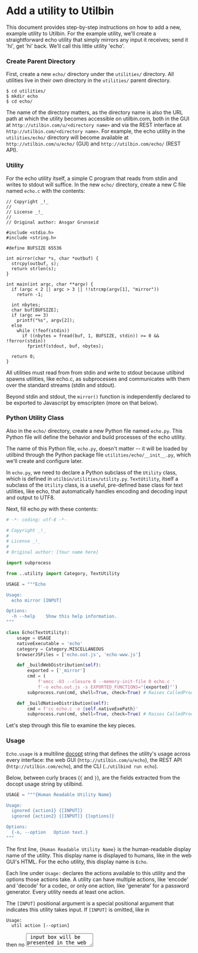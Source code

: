 # Add a utility to Utilbin

This document provides step-by-step instructions on how to add a new, example
utility to Utilbin. For the example utility, we'll create a straightforward echo
utility that simply mirrors any input it receives; send it 'hi', get 'hi'
back. We'll call this little utility 'echo'.


### Create Parent Directory

First, create a new `echo/` directory under the `utilities/` directory. All
utilities live in their own directory in the `utilities/` parent directory.

```shell
$ cd utilities/
$ mkdir echo
$ cd echo/
```

The name of the directory matters, as the directory name is also the URL path at
which the utility becomes accessible on utilbin.com, both in the GUI at
`http://utilbin.com/u/<directory name>` and via the REST interface at
`http://utilbin.com/<directory name>`. For example, the echo utility in the
`utilities/echo/` directory will become available at
`http://utilbin.com/u/echo/` (GUI) and `http://utilbin.com/echo/` (REST API).


### Utility

For the echo utility itself, a simple C program that reads from stdin and writes
to stdout will suffice. In the new `echo/` directory, create a new C file named
`echo.c` with the contents:

```
// Copyright _!_
//
// License _!_
//
// Original author: Ansgar Grunseid

#include <stdio.h>
#include <string.h>

#define BUFSIZE 65536

int mirror(char *s, char *outbuf) {
  strcpy(outbuf, s);
  return strlen(s);
}

int main(int argc, char **argv) {
  if (argc < 2 || argc > 3 || !!strcmp(argv[1], "mirror"))
    return -1;

  int nbytes;
  char buf[BUFSIZE];
  if (argc == 3)
    printf("%s", argv[2]);
  else
    while (!feof(stdin))
      if ((nbytes = fread(buf, 1, BUFSIZE, stdin)) >= 0 && !ferror(stdin))
        fprintf(stdout, buf, nbytes);

  return 0;
}
```

All utilities must read from from stdin and write to stdout because utilbind
spawns utilities, like echo.c, as subprocesses and communicates with them over
the standard streams (stdin and stdout).

Beyond stdin and stdout, the `mirror()` function is independently declared to be
exported to Javascript by emscripten (more on that below).


### Python Utility Class

Also in the `echo/` directory, create a new Python file named `echo.py`. This
Python file will define the behavior and build processes of the echo utility.

The name of this Python file, `echo.py`, doesn't matter -- it will be loaded by
utilbind through the Python package file `utilities/echo/__init__.py`, which
we'll create and configure later.

In `echo.py`, we need to declare a Python subclass of the `Utility` class, which
is defined in `utilbin/utilities/utility.py`. `TextUtility`, itself a subclass
of the `Utility` class, is a useful, pre-defined base class for text utilities,
like echo, that automatically handles encoding and decoding input and output to
UTF8.

Next, fill echo.py with these contents:

```python
# -*- coding: utf-8 -*-

# Copyright _!_
#
# License _!_
#
# Original author: [Your name here]

import subprocess

from ..utility import Category, TextUtility

USAGE = """Echo

Usage:
  echo mirror [INPUT]

Options:
  -h --help    Show this help information.
"""

class Echo(TextUtility):
    usage = USAGE
    nativeExecutable = 'echo'
    category = Category.MISCELLANEOUS
    browserJSFiles = ['echo.out.js', 'echo-www.js']

    def _buildWebDistribution(self):
        exported = ['_mirror']
        cmd = (
            f'emcc -O3 --closure 0 --memory-init-file 0 echo.c '
            f'-o echo.out.js -s EXPORTED_FUNCTIONS="{exported}"')
        subprocess.run(cmd, shell=True, check=True) # Raises CalledProcessError.

    def _buildNativeDistribution(self):
        cmd = f'cc echo.c -o {self.nativeExePath}'
        subprocess.run(cmd, shell=True, check=True) # Raises CalledProcessError.
```

Let's step through this file to examine the key pieces.


### Usage

`Echo.usage` is a multiline [docopt](http://docopt.org/) string that defines the
utility's usage across every interface: the web GUI
(`http://utilbin.com/u/echo`), the REST API (`http://utilbin.com/echo`), and the
CLI (`./utilbind run echo`).

Below, between curly braces (`{` and `}`), are the fields extracted from the
docopt usage string by utilbind.

```python
USAGE = """{Human Readable Utility Name}

Usage:
  ignored {action1} {[INPUT]}
  ignored {action2} {[INPUT]} {[options]}

Options:
  {-o, --option   Option text.}
"""
```

The first line, `{Human Readable Utility Name}` is the human-readable display
name of the utility. This display name is displayed to humans, like in the web
GUI's HTML. For the echo utility, this display name is `Echo`.

Each line under `Usage:` declares the actions available to this utility and the
options those actions take. A utility can have multiple actions, like 'encode'
and 'decode' for a codec, or only one action, like 'generate' for a password
generator. Every utility needs at least one action.

The `[INPUT]` positional argument is a special positional argument that
indicates this utility takes input. If `[INPUT]` is omitted, like in

```
Usage:
  util action [--option]
```

then no <textarea> input box will be presented in the web GUI and no input data
will be accepted via the REST API or CLI. Utilities without the `[INPUT]`
positional argument usually generate, not process, data. Examples include
password generators, UUID generators, etc.

Options enumerated under `Options:` are made available in the web GUI, REST API,
and CLI. For example

```
Usage:
  password_generator generate [--length <length>]

Options:
  -l <length>, --length=<length>  Password length, in characters [default: 16].
```

adds the `-l` and `--length` options.

```
$ curl http://utilbin.com/password_generator/generate?l=5
caluq
```

```
$ ./utilbind run password_generator generate --length=5
bazut
```

`[options]` is docopt shortcut option which means all options under `Options:`.

  > "[options]" is a shortcut that allows to avoid listing all options (from
  > list of options with descriptions) in a pattern.


### Utility Subclass

The `TextUtility` parent class defines the metadata and build behavior of the
utility.

```
from ..utility import Category, TextUtility

class Echo(TextUtility):
    usage = USAGE
    nativeExecutable = 'echo'
    category = Category.MISCELLANEOUS
    browserJSFiles = ['echo.out.js', 'echo-www.js']

    def _buildWebDistribution(self):
        exported = ['_mirror']
        cmd = (
            f'emcc -O3 --closure 0 --memory-init-file 0 echo.c '
            f'-o echo.out.js -s EXPORTED_FUNCTIONS="{exported}"')
        subprocess.run(cmd, shell=True, check=True) # Raises CalledProcessError.

    def _buildNativeDistribution(self):
        cmd = f'cc echo.c -o {self.nativeExePath}'
        subprocess.run(cmd, shell=True, check=True) # Raises CalledProcessError.
```

Here are the important attributes and methods:

  - `usage` is the docopt usage string.

  - `nativeExecutable` is the name of the native executable, built in
    `_buildNativeDistribution()`, run via the REST API and utilbin's CLI.

  - `category` is the appropriate enumeration value to categorize this app. The
    utility is displayed under this category in the web GUI.

  - `browserJSFiles` is a list of all the Javascript files this utility needs to
    run in the browser. These Javascript files are often built (e.g. with
    emscripten) or bundled (e.g. with browserify, webpack, etc) in
    `_buildWebDistribution()`.

  - `_buildWebDistribution()` and `_buildNativeDistribution()` are the methods
    run to build the native executable(s) and web assets for the utility. These
    methods are run via `./utilbind build [...]` to build and package utilities.

See the `Utility` base class in `utilbin/utilities/utility.py` for more
details. The attributes and methods above are the basics and suffice for simple
utilities. TODO(grun): Link to the `Utility` base class from this markdown
document.


### \_\_init\_\_.py

With echo.py complete, it's time to turn the `echo/` directory into a Python
module and and connect it to utilbind.

To do so, create a \_\_init\_\_.py file in the `echo/` directory with the
contents:

```python
# -*- coding: utf-8 -*-

# Copyright _!_
#
# License _!_
#
# Original author: [Your name here]

from .echo import Echo

Utility = Echo
```

The key piece of this \_\_init\_\_.py file is the `Utility` attribute, through
which the echo utility is exported. In this manner, utilbind can discover,
import, and use the new echo utility.


### Final testing

The `echo/` directory is now complete. It's time to build and test the
utility. Build both the web version and the native version with

```console
$ utilbind build echo
```

Once built, test the echo utility via utilbin's CLI.

```console
$ ./utilbind run echo mirror sup
sup
```

Via the REST API.

```console
$ curl -d "input=sup" http://127.0.0.1:4337/echo/mirror
sup
```

And via the web GUI.

  * http://127.0.0.1:5050/u/echo

And that's it. Congratulations! You've successfully added a utility, with both
web and native versions, to Utilbin.
